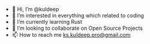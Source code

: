 - 👋 Hi, I’m @kuldeep
- 👀 I’m interested in everything which related to coding
- 🌱 I’m currently learning Rust
- 💞️ I’m looking to collaborate on Open Source Projects
- 📫 How to reach me ks.kuldeep.pro@gmail.com

<!---
ksbkuldeep/ksbkuldeep is a ✨ special ✨ repository because its `README.md` (this file) appears on your GitHub profile.
You can click the Preview link to take a look at your changes.
--->
